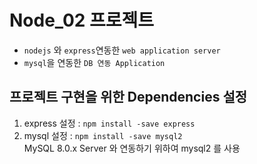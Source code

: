 # Node_02 프로젝트

- `nodejs` 와 `express`연동한 `web application server`
- `mysql`을 연동한 `DB 연동 Application`

## 프로젝트 구현을 위한 Dependencies 설정

1. express 설정 : `npm install -save express`
2. mysql 설정 : `npm install -save mysql2`  
   MySQL 8.0.x Server 와 연동하기 위하여 mysql2 를 사용
